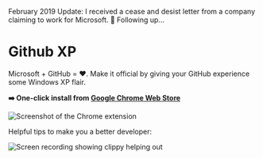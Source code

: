February 2019 Update: I received a cease and desist letter from a company claiming to work for Microsoft. 🎉 Following up…

# Github XP
Microsoft + GitHub = ❤️. Make it official by giving your GitHub experience some Windows XP flair.

**➡️ One-click install from [Google Chrome Web Store](https://chrome.google.com/webstore/detail/ipjbabcpngaonjaedhpfodmjaklmdfdo/)**

![Screenshot of the Chrome extension](https://raw.githubusercontent.com/martenbjork/github-xp/master/screenshot.jpg)

Helpful tips to make you a better developer:

![Screen recording showing clippy helping out](https://raw.githubusercontent.com/martenbjork/github-xp/master/recording.gif)

